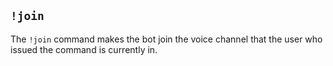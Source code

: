 ## `!join`

The `!join` command makes the bot join the voice channel that the user who issued the command is currently in.
